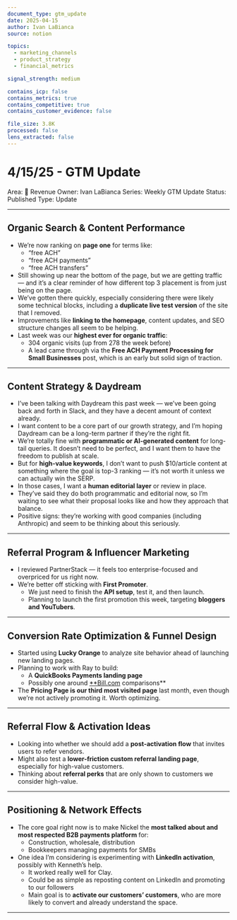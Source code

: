 ```yaml
---
document_type: gtm_update
date: 2025-04-15
author: Ivan LaBianca
source: notion

topics:
  - marketing_channels
  - product_strategy
  - financial_metrics

signal_strength: medium

contains_icp: false
contains_metrics: true
contains_competitive: true
contains_customer_evidence: false

file_size: 3.8K
processed: false
lens_extracted: false
---
```


# 4/15/25 - GTM Update

Area: 🤑 Revenue
Owner: Ivan LaBianca
Series: Weekly GTM Update
Status: Published
Type: Update

---

## Organic Search & Content Performance

- We’re now ranking on **page one** for terms like:
    - “free ACH”
    - “free ACH payments”
    - “free ACH transfers”
- Still showing up near the bottom of the page, but we are getting traffic — and it’s a clear reminder of how different top 3 placement is from just being on the page.
- We’ve gotten there quickly, especially considering there were likely some technical blocks, including a **duplicate live test version** of the site that I removed.
- Improvements like **linking to the homepage**, content updates, and SEO structure changes all seem to be helping.
- Last week was our **highest ever for organic traffic**:
    - 304 organic visits (up from 278 the week before)
    - A lead came through via the **Free ACH Payment Processing for Small Businesses** post, which is an early but solid sign of traction.

---

## Content Strategy & Daydream

- I’ve been talking with Daydream this past week — we’ve been going back and forth in Slack, and they have a decent amount of context already.
- I want content to be a core part of our growth strategy, and I’m hoping Daydream can be a long-term partner if they’re the right fit.
- We’re totally fine with **programmatic or AI-generated content** for long-tail queries. It doesn’t need to be perfect, and I want them to have the freedom to publish at scale.
- But for **high-value keywords**, I don’t want to push $10/article content at something where the goal is top-3 ranking — it’s not worth it unless we can actually win the SERP.
- In those cases, I want a **human editorial layer** or review in place.
- They’ve said they do both programmatic and editorial now, so I’m waiting to see what their proposal looks like and how they approach that balance.
- Positive signs: they’re working with good companies (including Anthropic) and seem to be thinking about this seriously.

---

## Referral Program & Influencer Marketing

- I reviewed PartnerStack — it feels too enterprise-focused and overpriced for us right now.
- We’re better off sticking with **First Promoter**.
    - We just need to finish the **API setup**, test it, and then launch.
    - Planning to launch the first promotion this week, targeting **bloggers and YouTubers**.

---

## Conversion Rate Optimization & Funnel Design

- Started using **Lucky Orange** to analyze site behavior ahead of launching new landing pages.
- Planning to work with Ray to build:
    - A **QuickBooks Payments landing page**
    - Possibly one around [**Bill.com](http://bill.com/) comparisons**
- The **Pricing Page is our third most visited page** last month, even though we’re not actively promoting it. Worth optimizing.

---

## Referral Flow & Activation Ideas

- Looking into whether we should add a **post-activation flow** that invites users to refer vendors.
- Might also test a **lower-friction custom referral landing page**, especially for high-value customers.
- Thinking about **referral perks** that are only shown to customers we consider high-value.

---

## Positioning & Network Effects

- The core goal right now is to make Nickel the **most talked about and most respected B2B payments platform** for:
    - Construction, wholesale, distribution
    - Bookkeepers managing payments for SMBs
- One idea I’m considering is experimenting with **LinkedIn activation**, possibly with Kenneth’s help.
    - It worked really well for Clay.
    - Could be as simple as reposting content on LinkedIn and promoting to our followers
    - Main goal is to **activate our customers’ customers**, who are more likely to convert and already understand the space.

---